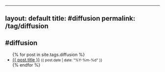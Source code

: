 
---
layout: default
title: #diffusion
permalink: /tag/diffusion
---
<h2>#diffusion</h2>
<ul>
{% for post in site.tags.diffusion %}
  <li><a href="{{ post.url | relative_url }}">{{ post.title }}</a> <small>{{ post.date | date: "%Y-%m-%d" }}</small></li>
{% endfor %}
</ul>
